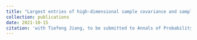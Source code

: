 ```yaml
---
title: "Largest entries of high-dimensional sample covariance and sample correlation matrices for populations of compound symmetry structure"
collection: publications
date: 2021-10-15
citation: 'with Tiefeng Jiang, to be submitted to Annals of Probability.'
---
```


